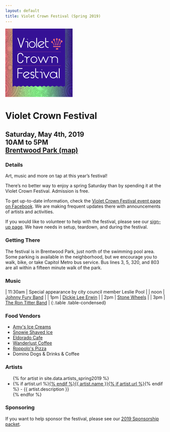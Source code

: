 ```yaml
---
layout: default
title: Violet Crown Festival (Spring 2019)
---
```

<div class="container">
	<div class="row">
		<div class="col-md-2"><img src="img/VCF_2019_logo_graphic_3x3.jpg" class="img-responsive"></div>
		<div class="col-md-6">
			<h1>Violet Crown Festival</h1>
			<h2>
				Saturday, May 4th, 2019 <br>
				10AM to 5PM <br>
				<a href="https://goo.gl/maps/DuTPTEMibVL2">Brentwood Park (map)</a>
			</h2>
		</div>
	</div>
</div>

### Details

Art, music and more on tap at this year’s festival!

There’s no better way to enjoy a spring Saturday than by spending it at the
Violet Crown Festival. Admission is free.

To get up-to-date information, check the [Violet Crown Festival event page on Facebook](https://www.facebook.com/events/492192407976759/).
We are making frequent updates there with announcements of artists and activities.

If you would like to volunteer to help with the festival,
please see our <a href="https://www.givepulse.com/group/events/238305">sign-up page</a>.
We have needs in setup, teardown, and during the festival.

### Getting There

The festival is in Brentwood Park, just north of the swimming pool area. Some
parking is available in the neighborhood, but we encourage you to walk, bike,
or take Capitol Metro bus service.  Bus lines 3, 5, 320, and 803 are all within
a fifteen minute walk of the park.

### Music

| 11:30am | Special appearance by city council member Leslie Pool |
| noon | [Johnny Fury Band](https://www.johnnyfury.com/) |
|  1pm | [Dickie Lee Erwin](http://dickieleeerwin.com/) |
|  2pm | [Stone Wheels](https://www.facebook.com/Stone-Wheels-301271086611016/) |
|  3pm | [The Ron Titter Band](https://www.facebook.com/RonTitterBand/) |
{:.table .table-condensed}

### Food Vendors

* [Amy's Ice Creams](http://www.amysicecreams.com/)
* [Snowie Shaved Ice](http://austinshavediceco.com/)
* [Eldorado Cafe](http://www.eldoradocafeatx.com/)
* [Wanderlust Coffee](https://www.facebook.com/wanderlustcoffeetruck)
* [Roppolo's Pizza](https://roppolos.com/)
* Domino Dogs & Drinks & Coffee

### Artists

<ul>{% for artist in site.data.artists_spring2019 %}<li>{% if artist.url %}<a href="{{ artist.url }}" target="_blank">{% endif %}{{ artist.name }}{% if artist.url %}</a>{% endif %} - {{ artist.description }}</li>{% endfor %}</ul>

### Sponsoring

If you want to help sponsor the festival, please see our <a href="docs/VCF%202019%20sponsorship%20packet.pdf">2019 Sponsorship packet</a>.
